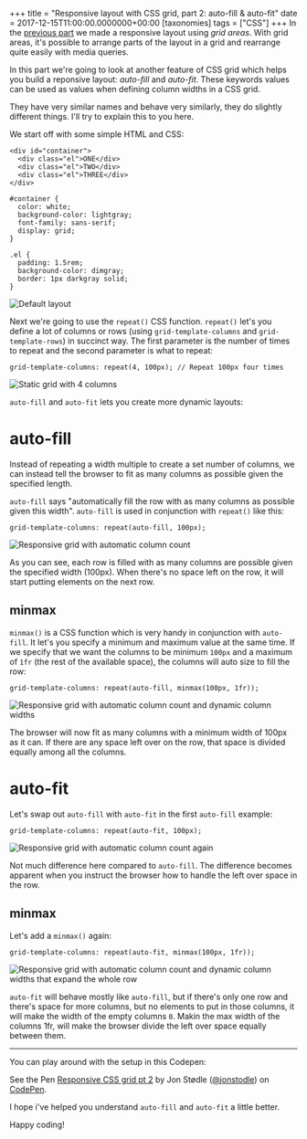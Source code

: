 +++
title = "Responsive layout with CSS grid, part 2: auto-fill & auto-fit"
date = 2017-12-15T11:00:00.0000000+00:00
[taxonomies]
tags = ["CSS"]
+++
In the [previous part](https://blog.jonstodle.com/intro-to-css-grid-part-1-grid-areas) we made a responsive layout using *grid areas*. With grid areas, it's possible to arrange parts of the layout in a grid and rearrange quite easily with media queries.

In this part we're going to look at another feature of CSS grid which helps you build a reponsive layout: *auto-fill* and *auto-fit*. These keywords values can be used as values when defining column widths in a CSS grid.

They have very similar names and behave very similarly, they do slightly different things. I'll try to explain this to you here.

We start off with some simple HTML and CSS:

```
<div id="container">
  <div class="el">ONE</div>
  <div class="el">TWO</div>
  <div class="el">THREE</div>
</div>
```

```
#container {
  color: white;
  background-color: lightgray;
  font-family: sans-serif;
  display: grid;
}

.el {
  padding: 1.5rem;
  background-color: dimgray;
  border: 1px darkgray solid;
}
```

![Default layout](/images/Screenshot-171110-130145.png)

Next we're going to use the `repeat()` CSS function. `repeat()` let's you define a lot of columns or rows (using `grid-template-columns` and `grid-template-rows`) in succinct way. The first parameter is the number of times to repeat and the second parameter is what to repeat:

```
grid-template-columns: repeat(4, 100px); // Repeat 100px four times
```

![Static grid with 4 columns](/images/css-grid-repeat-4-2.gif)

`auto-fill` and `auto-fit` lets you create more dynamic layouts:

# auto-fill

Instead of repeating a width multiple to create a set number of columns, we can instead tell the browser to fit as many columns as possible given the specified length.

`auto-fill` says "automatically fill the row with as many columns as possible given this width". `auto-fill` is used in conjunction with `repeat()` like this:

```
grid-template-columns: repeat(auto-fill, 100px);
```

![Responsive grid with automatic column count](/images/css-grid-repeat-auto-fill-2.gif)

As you can see, each row is filled with as many columns are possible given the specified width (100px). When there's no space left on the row, it will start putting elements on the next row.

## minmax

`minmax()` is a CSS function which is very handy in conjunction with `auto-fill`. It let's you specify a minimum and maximum value at the same time. If we specify that we want the columns to be minimum `100px` and a maximum of `1fr` (the rest of the available space), the columns will auto size to fill the row:

```
grid-template-columns: repeat(auto-fill, minmax(100px, 1fr));
```

![Responsive grid with automatic column count and dynamic column widths](/images/css-grid-repeat-auto-fill-minmax-1.gif)

The browser will now fit as many columns with a minimum width of 100px as it can. If there are any space left over on the row, that space is divided equally among all the columns.

# auto-fit
Let's swap out `auto-fill` with `auto-fit` in the first `auto-fill` example:

```
grid-template-columns: repeat(auto-fit, 100px);
```

![Responsive grid with automatic column count again](/images/css-grid-repeat-auto-fit-1.gif)

Not much difference here compared to `auto-fill`. The difference becomes apparent when you instruct the browser how to handle the left over space in the row.

## minmax

Let's add a `minmax()` again:

```
grid-template-columns: repeat(auto-fit, minmax(100px, 1fr));
```

![Responsive grid with automatic column count and dynamic column widths that expand the whole row](/images/css-grid-repeat-auto-fit-minmax.gif)

`auto-fit` will behave mostly like `auto-fill`, but if there's only one row and there's space for more columns, but no elements to put in those columns, it will make the width of the empty columns `0`. Makin the max width of the columns 1fr, will make the browser divide the left over space equally between them.

---

You can play around with the setup in this Codepen:

<p data-height="265" data-theme-id="0" data-slug-hash="mqWevo" data-default-tab="css,result" data-user="jonstodle" data-embed-version="2" data-pen-title="Responsive CSS grid pt 2" class="codepen">See the Pen <a href="https://codepen.io/jonstodle/pen/mqWevo/">Responsive CSS grid pt 2</a> by Jon Stødle (<a href="https://codepen.io/jonstodle">@jonstodle</a>) on <a href="https://codepen.io">CodePen</a>.</p>
<script async src="https://production-assets.codepen.io/assets/embed/ei.js"></script>

I hope i've helped you understand `auto-fill` and `auto-fit` a little better.

Happy coding!

